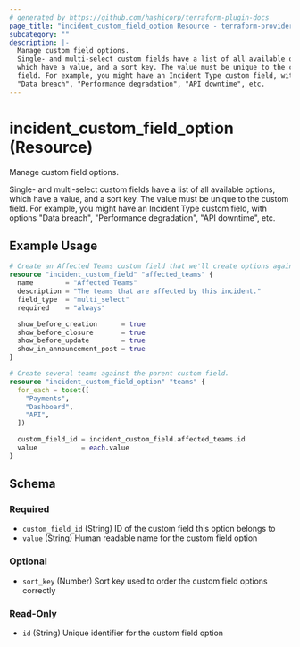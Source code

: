 ```yaml
---
# generated by https://github.com/hashicorp/terraform-plugin-docs
page_title: "incident_custom_field_option Resource - terraform-provider-incident"
subcategory: ""
description: |-
  Manage custom field options.
  Single- and multi-select custom fields have a list of all available options,
  which have a value, and a sort key. The value must be unique to the custom
  field. For example, you might have an Incident Type custom field, with options
  "Data breach", "Performance degradation", "API downtime", etc.
---
```


# incident_custom_field_option (Resource)

Manage custom field options.

Single- and multi-select custom fields have a list of all available options,
which have a value, and a sort key. The value must be unique to the custom
field. For example, you might have an Incident Type custom field, with options
"Data breach", "Performance degradation", "API downtime", etc.

## Example Usage

```terraform
# Create an Affected Teams custom field that we'll create options against.
resource "incident_custom_field" "affected_teams" {
  name        = "Affected Teams"
  description = "The teams that are affected by this incident."
  field_type  = "multi_select"
  required    = "always"

  show_before_creation      = true
  show_before_closure       = true
  show_before_update        = true
  show_in_announcement_post = true
}

# Create several teams against the parent custom field.
resource "incident_custom_field_option" "teams" {
  for_each = toset([
    "Payments",
    "Dashboard",
    "API",
  ])

  custom_field_id = incident_custom_field.affected_teams.id
  value           = each.value
}
```

<!-- schema generated by tfplugindocs -->
## Schema

### Required

- `custom_field_id` (String) ID of the custom field this option belongs to
- `value` (String) Human readable name for the custom field option

### Optional

- `sort_key` (Number) Sort key used to order the custom field options correctly

### Read-Only

- `id` (String) Unique identifier for the custom field option


